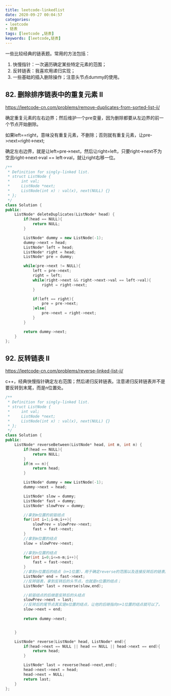```yaml
---
title: leetcode-linkedlist
date: 2020-09-27 00:04:57
categories:
- leetcode
- 链表
tags: [leetcode ,链表]
keywords: [leetcode,链表]
---
```


一些比较经典的链表题。常用的方法包括：

1. 快慢指针：一次遍历确定某些特定元素的范围；
2. 反转链表：我喜欢用递归实现；
3. 一些基础的插入删除操作；注意头节点dummy的使用。

<!---more--->
## 82. 删除排序链表中的重复元素 II
https://leetcode-cn.com/problems/remove-duplicates-from-sorted-list-ii/

确定重复元素的左右边界；然后维护一个pre变量，因为删除都要从左边界的前一个节点开始删除。

如果left==right，意味没有重复元素，不删除；否则就有重复元素，让pre->next=right->next;

确定左右边界，就是让left=pre->next，然后让right=left，只要right->next不为空且right->next->val == left->val，就让right右移一位。

```C++
/**
 * Definition for singly-linked list.
 * struct ListNode {
 *     int val;
 *     ListNode *next;
 *     ListNode(int x) : val(x), next(NULL) {}
 * };
 */
class Solution {
public:
    ListNode* deleteDuplicates(ListNode* head) {
        if(head == NULL){
            return NULL;
        }

        ListNode* dummy = new ListNode(-1);
        dummy->next = head;
        ListNode* left = head;
        ListNode* right = head;
        ListNode* pre = dummy;

        while(pre->next != NULL){
            left = pre->next;
            right = left;
            while(right->next && right->next->val == left->val){
                right = right->next;
            }

            if(left == right){
                pre = pre->next;
            }else{
                pre->next = right->next;
            }
        }

        return dummy->next;
    }
};
```

## 92. 反转链表 II
https://leetcode-cn.com/problems/reverse-linked-list-ii/

c++，经典快慢指针确定左右范围；然后递归反转链表。注意递归反转链表并不是要反转到末尾，而是n位置处。

```C++
/**
 * Definition for singly-linked list.
 * struct ListNode {
 *     int val;
 *     ListNode *next;
 *     ListNode(int x) : val(x), next(NULL) {}
 * };
 */
class Solution {
public:
    ListNode* reverseBetween(ListNode* head, int m, int n) {
        if(head == NULL){
            return NULL;
        }
        if(m == n){
            return head;
        }

        ListNode* dummy = new ListNode(-1);
        dummy->next = head;

        ListNode* slow = dummy;
        ListNode* fast = dummy;
        ListNode* slowPrev = dummy;

        //拿到m位置的前驱结点
        for(int i=1;i<m;i++){
            slowPrev = slowPrev->next;
            fast = fast->next;
        }
        //拿到m位置的结点
        slow = slowPrev->next;
        
        //拿到n位置的结点
        for(int i=0;i<=n-m;i++){
            fast = fast->next;
        }
        //拿到n位置后的结点（n+1位置），用于确定reverse的范围以及连接反转后的链表。
        ListNode* end = fast->next;
        //反转链表，拿到反转后的头节点，也就是n位置的结点；
        ListNode* last = reverse(slow,end);

        //前驱结点的后继是反转后的头结点
        slowPrev->next = last;
        //反转后的尾节点其实是m位置的结点，让他的后继指向n+1位置的结点就可以了。
        slow->next = end;
        
        return dummy->next;


    }

    ListNode* reverse(ListNode* head, ListNode* end){
        if(head->next == NULL || head == NULL || head->next == end){
            return head;
        }

        ListNode* last = reverse(head->next,end);
        head->next->next = head;
        head->next = NULL;
        return last;
    }
};
```